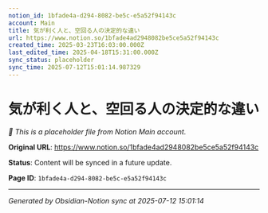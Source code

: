 ```yaml
---
notion_id: 1bfade4a-d294-8082-be5c-e5a52f94143c
account: Main
title: 気が利く人と、空回る人の決定的な違い
url: https://www.notion.so/1bfade4ad2948082be5ce5a52f94143c
created_time: 2025-03-23T16:03:00.000Z
last_edited_time: 2025-04-18T15:31:00.000Z
sync_status: placeholder
sync_time: 2025-07-12T15:01:14.987329
---
```


# 気が利く人と、空回る人の決定的な違い

*🔄 This is a placeholder file from Notion Main account.*

**Original URL**: https://www.notion.so/1bfade4ad2948082be5ce5a52f94143c

**Status**: Content will be synced in a future update.

**Page ID**: `1bfade4a-d294-8082-be5c-e5a52f94143c`

---

*Generated by Obsidian-Notion sync at 2025-07-12 15:01:14*
